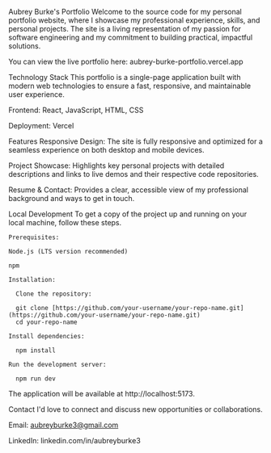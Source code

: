 Aubrey Burke's Portfolio
  Welcome to the source code for my personal portfolio website, where I showcase my professional experience, skills, and personal projects. The site is a living representation of my passion for software engineering and my commitment to building practical, impactful solutions.

  You can view the live portfolio here: aubrey-burke-portfolio.vercel.app

Technology Stack
  This portfolio is a single-page application built with modern web technologies to ensure a fast, responsive, and maintainable user experience.

  Frontend: React, JavaScript, HTML, CSS

  Deployment: Vercel

Features
  Responsive Design: The site is fully responsive and optimized for a seamless experience on both desktop and mobile devices.

  Project Showcase: Highlights key personal projects with detailed descriptions and links to live demos and their respective code repositories.

  Resume & Contact: Provides a clear, accessible view of my professional background and ways to get in touch.

Local Development
  To get a copy of the project up and running on your local machine, follow these steps.

    Prerequisites:

    Node.js (LTS version recommended)

    npm

    Installation:

      Clone the repository:

      git clone [https://github.com/your-username/your-repo-name.git](https://github.com/your-username/your-repo-name.git)
      cd your-repo-name

    Install dependencies:

      npm install

    Run the development server:

      npm run dev

  The application will be available at http://localhost:5173.

Contact
I'd love to connect and discuss new opportunities or collaborations.

Email: aubreyburke3@gmail.com

LinkedIn: linkedin.com/in/aubreyburke3